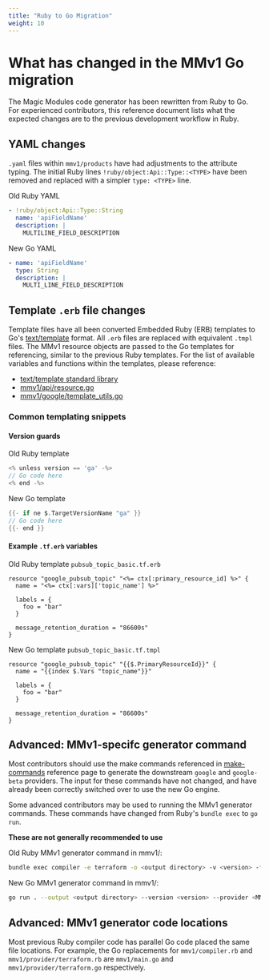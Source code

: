 ```yaml
---
title: "Ruby to Go Migration"
weight: 10
---
```

# What has changed in the MMv1 Go migration

The Magic Modules code generator has been rewritten from Ruby to Go. For experienced contributors, this reference document lists what the expected changes are to the previous development workflow in Ruby.

## YAML changes

`.yaml` files within `mmv1/products` have had adjustments to the attribute typing. The initial Ruby lines `!ruby/object:Api::Type::<TYPE>` have been removed and replaced with a simpler `type: <TYPE>` line.

Old Ruby YAML
```yaml
- !ruby/object:Api::Type::String
  name: 'apiFieldName'
  description: |
    MULTILINE_FIELD_DESCRIPTION
```

New Go YAML
```yaml
- name: 'apiFieldName'
  type: String
  description: |
    MULTI_LINE_FIELD_DESCRIPTION
```

## Template `.erb` file changes

Template files have all been converted Embedded Ruby (ERB) templates to Go's [text/template](https://pkg.go.dev/text/template) format.
All `.erb` files are replaced with equivalent `.tmpl` files. The MMv1 resource objects are passed to the Go templates for referencing, similar to the previous Ruby templates. For the list of available variables and functions within the templates, please reference:

* [text/template standard library](https://pkg.go.dev/text/template)
* [mmv1/api/resource.go](https://github.com/GoogleCloudPlatform/magic-modules/blob/main/mmv1/api/resource.go)
* [mmv1/google/template_utils.go](https://github.com/GoogleCloudPlatform/magic-modules/blob/main/mmv1/google/template_utils.go)

### Common templating snippets

#### Version guards

Old Ruby template
```go
<% unless version == 'ga' -%>
// Go code here
<% end -%>
```

New Go template
```go
{{- if ne $.TargetVersionName "ga" }}
// Go code here
{{- end }}
```

#### Example `.tf.erb` variables

Old Ruby template `pubsub_topic_basic.tf.erb`
```hcl
resource "google_pubsub_topic" "<%= ctx[:primary_resource_id] %>" {
  name = "<%= ctx[:vars]['topic_name'] %>"

  labels = {
    foo = "bar"
  }

  message_retention_duration = "86600s"
}
```

New Go template `pubsub_topic_basic.tf.tmpl`
```hcl
resource "google_pubsub_topic" "{{$.PrimaryResourceId}}" {
  name = "{{index $.Vars "topic_name"}}"

  labels = {
    foo = "bar"
  }

  message_retention_duration = "86600s"
}
```

## Advanced: MMv1-specifc generator command

Most contributors should use the make commands referenced in [make-commands](https://googlecloudplatform.github.io/magic-modules/reference/make-commands/) reference page to generate the downstream `google` and `google-beta` providers. The input for these commands have not changed, and have already been correctly switched over to use the new Go engine.

Some advanced contributors may be used to running the MMv1 generator commands. These commands have changed from Ruby's `bundle exec` to `go run`.

**These are not generally recommended to use**

Old Ruby MMv1 generator command in mmv1/:
```bash
bundle exec compiler -e terraform -o <output directory> -v <version> -f <MMv1 provider> -p <products/productfolder>
```

New Go MMv1 generator command in mmv1/:
```bash
go run . --output <output directory> --version <version> --provider <MMv1 provider>
```

## Advanced: MMv1 generator code locations

Most previous Ruby compiler code has parallel Go code placed the same file locations.
For example, the Go replacements for `mmv1/compiler.rb` and `mmv1/provider/terraform.rb` are `mmv1/main.go` and `mmv1/provider/terraform.go` respectively.